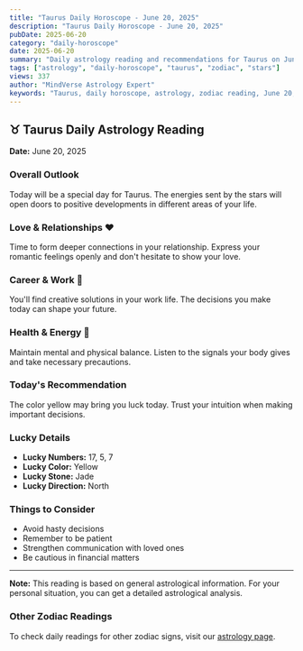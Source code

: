 ```yaml
---
title: "Taurus Daily Horoscope - June 20, 2025"
description: "Taurus Daily Horoscope - June 20, 2025"
pubDate: 2025-06-20
category: "daily-horoscope"
date: 2025-06-20
summary: "Daily astrology reading and recommendations for Taurus on June 20, 2025."
tags: ["astrology", "daily-horoscope", "taurus", "zodiac", "stars"]
views: 337
author: "MindVerse Astrology Expert"
keywords: "Taurus, daily horoscope, astrology, zodiac reading, June 20, 2025"
---
```


## ♉ Taurus Daily Astrology Reading

**Date:** June 20, 2025

### Overall Outlook

Today will be a special day for Taurus. The energies sent by the stars will open doors to positive developments in different areas of your life.

### Love & Relationships ❤️

Time to form deeper connections in your relationship. Express your romantic feelings openly and don't hesitate to show your love.

### Career & Work 💼

You'll find creative solutions in your work life. The decisions you make today can shape your future.

### Health & Energy 🌟

Maintain mental and physical balance. Listen to the signals your body gives and take necessary precautions.

### Today's Recommendation

The color yellow may bring you luck today. Trust your intuition when making important decisions.

### Lucky Details

- **Lucky Numbers:** 17, 5, 7
- **Lucky Color:** Yellow
- **Lucky Stone:** Jade
- **Lucky Direction:** North

### Things to Consider

- Avoid hasty decisions
- Remember to be patient
- Strengthen communication with loved ones
- Be cautious in financial matters

---

**Note:** This reading is based on general astrological information. For your personal situation, you can get a detailed astrological analysis.

### Other Zodiac Readings

To check daily readings for other zodiac signs, visit our [astrology page](/en/astrology).
